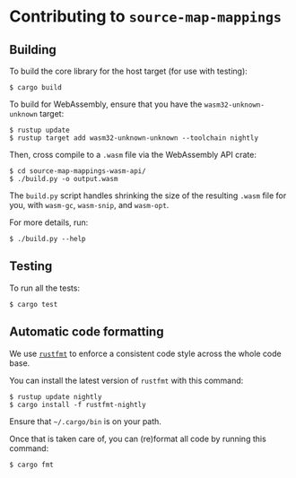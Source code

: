 # Contributing to `source-map-mappings`

## Building

To build the core library for the host target (for use with testing):

```
$ cargo build
```

To build for WebAssembly, ensure that you have the `wasm32-unknown-unknown` target:

```
$ rustup update
$ rustup target add wasm32-unknown-unknown --toolchain nightly
```

Then, cross compile to a `.wasm` file via the WebAssembly API crate:

```
$ cd source-map-mappings-wasm-api/
$ ./build.py -o output.wasm
```

The `build.py` script handles shrinking the size of the resulting `.wasm` file
for you, with `wasm-gc`, `wasm-snip`, and `wasm-opt`.

For more details, run:

```
$ ./build.py --help
```

## Testing

To run all the tests:

```
$ cargo test
```

## Automatic code formatting

We use [`rustfmt`](https://github.com/rust-lang-nursery/rustfmt) to enforce a
consistent code style across the whole code base.

You can install the latest version of `rustfmt` with this command:

```
$ rustup update nightly
$ cargo install -f rustfmt-nightly
```

Ensure that `~/.cargo/bin` is on your path.

Once that is taken care of, you can (re)format all code by running this command:

```
$ cargo fmt
```
